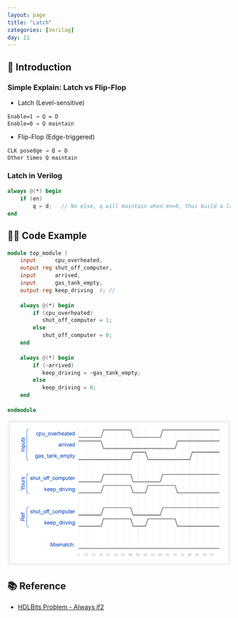 ```yaml
---
layout: page
title: "Latch"
categories: [Verilog]
day: 11
---
```


## 📌 Introduction

### Simple Explain: Latch vs Flip-Flop

* Latch (Level-sensitive)
```
Enable=1 → Q = D  
Enable=0 → Q maintain
```

* Flip-Flop (Edge-triggered)
```
CLK posedge → Q ← D  
Other times Q maintain
```

### Latch in Verilog
```verilog
always @(*) begin
    if (en)
        q = d;   // No else, q will maintain when en=0, thus build a latch.
end
```

## 🧑‍💻 Code Example
```verilog
module top_module (
    input      cpu_overheated,
    output reg shut_off_computer,
    input      arrived,
    input      gas_tank_empty,
    output reg keep_driving  ); //

    always @(*) begin
        if (cpu_overheated)
           shut_off_computer = 1;
        else 
           shut_off_computer = 0;
    end

    always @(*) begin
        if (~arrived)
           keep_driving = ~gas_tank_empty;
        else
           keep_driving = 0;
    end

endmodule
```
![alt text](../assets/Always_if2_modelsim.png)

## 📚 Reference
* [HDLBits Problem - Always if2](https://hdlbits.01xz.net/wiki/Always_if2)
